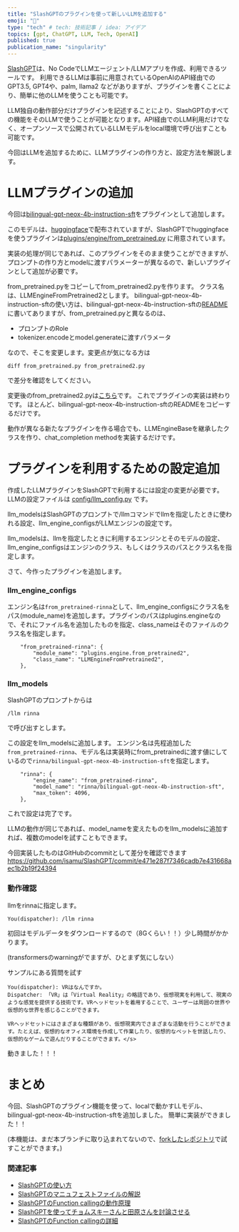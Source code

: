 ```yaml
---
title: "SlashGPTのプラグインを使って新しいLLMを追加する"
emoji: "🚀"
type: "tech" # tech: 技術記事 / idea: アイデア
topics: [gpt, ChatGPT, LLM, Tech, OpenAI]
published: true
publication_name: "singularity"
---
```


[SlashGPT](https://github.com/snakajima/SlashGPT/)は、No CodeでLLMエージェント/LLMアプリを作成、利用できるツールです。
利用できるLLMは事前に用意されているOpenAIのAPI経由でのGPT3.5, GPT4や、palm, llama2 などがありますが、プラグインを書くことにより、簡単に他のLLMを使うことも可能です。

LLM独自の動作部分だけプラグインを記述することにより、SlashGPTのすべての機能をそのLLMで使うことが可能となります。API経由でのLLM利用だけでなく、オープンソースで公開されているLLMモデルをlocal環境で呼び出すことも可能です。

今回はLLMを追加するために、LLMプラグインの作り方と、設定方法を解説します。


# LLMプラグインの追加

今回は[bilingual-gpt-neox-4b-instruction-sft](https://huggingface.co/rinna/bilingual-gpt-neox-4b-instruction-sft/blob/main/README.md)をプラグインとして追加します。

このモデルは、[huggingface](https://huggingface.co/)で配布されていますが、SlashGPTでhuggingfaceを使うプラグインは[plugins/engine/from_pretrained.py](https://github.com/isamu/SlashGPT/blob/main/plugins/engine/from_pretrained.py) に用意されています。

実装の処理が同じであれば、このプラグインをそのまま使うことができますが、プロンプトの作り方とmodelに渡すパラメーターが異なるので、新しいプラグインとして追加が必要です。

from_pretrained.pyをコピーしてfrom_pretrained2.pyを作ります。
クラス名は、LLMEngineFromPretrained2とします。
bilingual-gpt-neox-4b-instruction-sftの使い方は、bilingual-gpt-neox-4b-instruction-sftの[README](https://huggingface.co/rinna/bilingual-gpt-neox-4b-instruction-sft/blob/main/README.md)に書いてありますが、from_pretrained.pyと異なるのは、

- プロンプトのRole
- tokenizer.encodeとmodel.generateに渡すパラメータ

なので、そこを変更します。変更点が気になる方は
```
diff from_pretrained.py from_pretrained2.py
```
で差分を確認をしてください。

変更後のfrom_pretrained2.pyは[こちら](https://github.com/isamu/SlashGPT/blob/main/plugins/engine/from_pretrained2.py)です。
これでプラグインの実装は終わりです。
ほとんど、bilingual-gpt-neox-4b-instruction-sftのREADMEをコピーするだけです。

動作が異なる新たなプラグインを作る場合でも、LLMEngineBaseを継承したクラスを作り、chat_completion methodを実装するだけです。


# プラグインを利用するための設定追加

作成したLLMプラグインをSlashGPTで利用するには設定の変更が必要です。
LLMの設定ファイルは [config/llm_config.py](https://github.com/isamu/SlashGPT/blob/main/config/llm_config.py) です。

llm_modelsはSlashGPTのプロンプトで/llmコマンドでllmを指定したときに使われる設定、llm_engine_configsがLLMエンジンの設定です。

llm_modelsは、llmを指定したときに利用するエンジンとそのモデルの設定、llm_engine_configsはエンジンのクラス、もしくはクラスのパスとクラス名を指定します。

さて、今作ったプラグインを追加します。

### llm_engine_configs

エンジン名は`from_pretrained-rinna`として、llm_engine_configsにクラス名をパス(module_name)を追加します。プラグインのパスはplugins.engineなので、それにファイル名を追加したものを指定、class_nameはそのファイルのクラス名を指定します。
```
    "from_pretrained-rinna": {
        "module_name": "plugins.engine.from_pretrained2",
        "class_name": "LLMEngineFromPretrained2",
    },
```

### llm_models

SlashGPTのプロンプトからは
```
/llm rinna
```
で呼び出すとします。

この設定をllm_modelsに追加します。
エンジン名は先程追加した`from_pretrained-rinna`、モデル名は実装時にfrom_pretrainedに渡す値にしているので`rinna/bilingual-gpt-neox-4b-instruction-sft`を指定します。
```
    "rinna": {
        "engine_name": "from_pretrained-rinna",
        "model_name": "rinna/bilingual-gpt-neox-4b-instruction-sft",
        "max_token": 4096,
    },
```

これで設定は完了です。

LLMの動作が同じであれば、model_nameを変えたものをllm_modelsに追加すれば、複数のmodelを試すこともできます。


今回実装したものはGitHubのcommitとして差分を確認できます
https://github.com/isamu/SlashGPT/commit/e471e287f7346cadb7e431668aec1b2b19f24394

### 動作確認

llmをrinnaに指定します。
```
You(dispatcher): /llm rinna
```

初回はモデルデータをダウンロードするので（8Gくらい！！）少し時間がかかります。

(transformersのwarningがでますが、ひとまず気にしない）

サンプルにある質問を試す

```
You(dispatcher): VRはなんですか。
Dispatcher: 「VR」は「Virtual Reality」の略語であり、仮想現実を利用して、現実のような感覚を提供する技術です。VRヘッドセットを着用することで、ユーザーは周囲の世界や仮想的な世界を感じることができます。

VRヘッドセットにはさまざまな種類があり、仮想現実内でさまざまな活動を行うことができます。たとえば、仮想的なオフィス環境を作成して作業したり、仮想的なペットを世話したり、仮想的なゲームで遊んだりすることができます。</s>
```

動きました！！！

# まとめ

今回、SlashGPTのプラグイン機能を使って、localで動かすLLモデル、bilingual-gpt-neox-4b-instruction-sftを追加しました。
簡単に実装ができました！！

(本機能は、まだ本ブランチに取り込まれてないので、[forkしたレポジトリ](https://github.com/isamu/SlashGPT/)で試すことができます。)


### 関連記事

- [SlashGPTの使い方](https://zenn.dev/singularity/articles/slashgpt_tutorial_1)
- [SlashGPTのマニュフェストファイルの解説](https://zenn.dev/singularity/articles/slashgpt_tutorial_2)
- [SlashGPTのFunction callingの動作原理](https://zenn.dev/singularity/articles/slashgpt_spacex)
- [SlashGPTを使ってチョムスキーさんと田原さんを討論させる](https://zenn.dev/singularity/articles/slashgpt_agents)
- [SlashGPTのFunction callingの詳細](https://zenn.dev/singularity/articles/slashgpt_function_calling)
